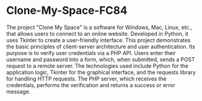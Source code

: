 # Clone-My-Space-FC84
The project "Clone My Space" is a software for Windows, Mac, Linux, etc., that allows users to connect to an online website. Developed in Python, it uses Tkinter to create a user-friendly interface. This project demonstrates the basic principles of client-server architecture and user authentication.
Its purpose is to verify user credentials via a PHP API. Users enter their username and password into a form, which, when submitted, sends a POST request to a remote server.
The technologies used include Python for the application logic, Tkinter for the graphical interface, and the requests library for handling HTTP requests. The PHP server, which receives the credentials, performs the verification and returns a success or error message.
